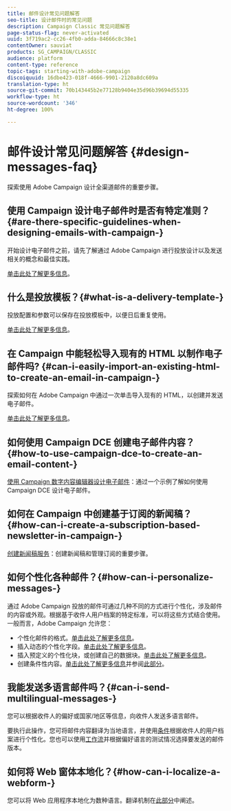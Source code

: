 ```yaml
---
title: 邮件设计常见问题解答
seo-title: 设计邮件时的常见问题
description: Campaign Classic 常见问题解答
page-status-flag: never-activated
uuid: 3f719ac2-cc26-4fb0-adda-84666c8c38e1
contentOwner: sauviat
products: SG_CAMPAIGN/CLASSIC
audience: platform
content-type: reference
topic-tags: starting-with-adobe-campaign
discoiquuid: 16dbe423-018f-4666-9901-2120a8dc609a
translation-type: ht
source-git-commit: 70b143445b2e77128b9404e35d96b39694d55335
workflow-type: ht
source-wordcount: '346'
ht-degree: 100%

---
```



# 邮件设计常见问题解答 {#design-messages-faq}

探索使用 Adobe Campaign 设计全渠道邮件的重要步骤。

## 使用 Campaign 设计电子邮件时是否有特定准则？{#are-there-specific-guidelines-when-designing-emails-with-campaign-}

开始设计电子邮件之前，请先了解通过 Adobe Campaign 进行投放设计以及发送相关的概念和最佳实践。

[单击此处了解更多信息](../../delivery/using/delivery-best-practices.md)。

## 什么是投放模板？{#what-is-a-delivery-template-}

投放配置和参数可以保存在投放模板中，以便日后重复使用。

[单击此处了解更多信息](../../delivery/using/about-templates.md)。

## 在 Campaign 中能轻松导入现有的 HTML 以制作电子邮件吗? {#can-i-easily-import-an-existing-html-to-create-an-email-in-campaign-}

探索如何在 Adobe Campaign 中通过一次单击导入现有的 HTML，以创建并发送电子邮件。

[单击此处了解更多信息](../../delivery/using/defining-the-email-content.md#message-content)。

## 如何使用 Campaign DCE 创建电子邮件内容？{#how-to-use-campaign-dce-to-create-an-email-content-}

[使用 Campaign 数字内容编辑器设计电子邮件](../../web/using/use-case--creating-an-email-delivery.md)：通过一个示例了解如何使用 Campaign DCE 设计电子邮件。

## 如何在 Campaign 中创建基于订阅的新闻稿？{#how-can-i-create-a-subscription-based-newsletter-in-campaign-}

[创建新闻稿服务](../../delivery/using/managing-subscriptions.md)：创建新闻稿和管理订阅的重要步骤。

## 如何个性化各种邮件？{#how-can-i-personalize-messages-}

通过 Adobe Campaign 投放的邮件可通过几种不同的方式进行个性化，涉及邮件的内容或外观。根据基于收件人用户档案的特定标准，可以将这些方式结合使用。一般而言，Adobe Campaign 允许您：

* 个性化邮件的格式。[单击此处了解更多信息](../../delivery/using/defining-the-email-content.md#message-content)。
* 插入动态的个性化字段。[单击此处了解更多信息](../../delivery/using/personalization-fields.md)。
* 插入预定义的个性化块，或创建自己的数据块。[单击此处了解更多信息](../../delivery/using/personalization-blocks.md)。
* 创建条件性内容。[单击此处了解更多信息](../../delivery/using/conditional-content.md)并参阅[此部分](../../delivery/using/conditional-content.md)。

## 我能发送多语言邮件吗？{#can-i-send-multilingual-messages-}

您可以根据收件人的偏好或国家/地区等信息，向收件人发送多语言邮件。

要执行此操作，您可将邮件内容翻译为当地语言，并使用[条件](../../delivery/using/conditional-content.md)根据收件人的用户档案进行个性化。您也可以使用[工作流](../../workflow/using/split.md)并根据偏好语言的测试情况选择要发送的邮件版本。

## 如何将 Web 窗体本地化？{#how-can-i-localize-a-webform-}

您可以将 Web 应用程序本地化为数种语言。翻译机制在[此部分](../../web/using/translating-a-web-form.md)中阐述。
